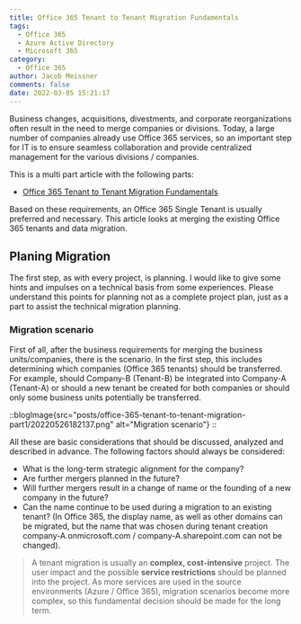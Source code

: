 ```yaml
---
title: Office 365 Tenant to Tenant Migration Fundamentals
tags:
  - Office 365
  - Azure Active Directory
  - Microsoft 365
category:
  - Office 365
author: Jacob Meissner
comments: false
date: 2022-03-05 15:21:17
---
```


Business changes, acquisitions, divestments, and corporate reorganizations often result in the need to merge companies or divisions. Today, a large number of companies already use Office 365 services, so an important step for IT is to ensure seamless collaboration and provide centralized management for the various divisions / companies.

<!-- more -->

This is a multi part article with the following parts:

- [Office 365 Tenant to Tenant Migration Fundamentals](https://itinsights.org/Office-365-Tenant-to-Tenant-Migration-Part1/)

Based on these requirements, an Office 365 Single Tenant is usually preferred and necessary. This article looks at merging the existing Office 365 tenants and data migration.

## Planing Migration

The first step, as with every project, is planning. I would like to give some hints and impulses on a technical basis from some experiences. Please understand this points for planning not as a complete project plan, just as a part to assist the technical migration planning.

### Migration scenario

First of all, after the business requirements for merging the business units/companies, there is the scenario. In the first step, this includes determining which companies (Office 365 tenants) should be transferred. For example, should Company-B (Tenant-B) be integrated into Company-A (Tenant-A) or should a new tenant be created for both companies or should only some business units potentially be transferred.

::blogImage{src="posts/office-365-tenant-to-tenant-migration-part1/20220526182137.png" alt="Migration scenario"}
::

All these are basic considerations that should be discussed, analyzed and described in advance. The following factors should always be considered:

- What is the long-term strategic alignment for the company?
- Are further mergers planned in the future?
- Will further mergers result in a change of name or the founding of a new company in the future?
- Can the name continue to be used during a migration to an existing tenant? (In Office 365, the display name, as well as other domains can be migrated, but the name that was chosen during tenant creation company-A.onmicrosoft.com / company-A.sharepoint.com can not be changed).

> A tenant migration is usually an **complex, cost-intensive** project. The user impact and the possible **service restrictions** should be planned into the project. As more services are used in the source environments (Azure / Office 365), migration scenarios become more complex, so this fundamental decision should be made for the long term.
